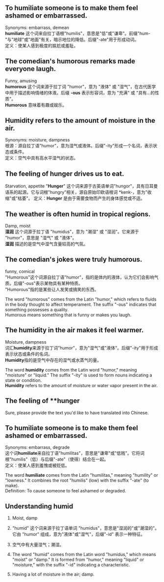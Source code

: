 ## To **humiliate** someone is to make them feel ashamed or embarrassed.  
Synonyms: embarrass, demean  
**humiliate** 这个词来自拉丁语根"humilis"，意思是"低"或"谦卑"。前缀"hum-"与"地球"或"地面"有关，暗示地位的降低。后缀"-ate"用于形成动词。  
定义：使某人感到极度的尴尬或羞耻。


## The comedian's **humorous** remarks made everyone laugh.  
Funny, amusing  
**humorous** 这个词来源于拉丁词 "humor"，意为 "液体" 或 "湿气"，在古代医学中用于描述影响情绪的体液。后缀 **-ous** 表示形容词，意为 "充满" 或 "具有...的性质"。  
**Humorous** 意味着有趣或娱乐。


## **Humidity** refers to the amount of moisture in the air.  
Synonyms: moisture, dampness  
根源：源自拉丁语"humor"，意为湿气或液体。后缀"-ity"形成一个名词，表示状态或条件。  
定义：空气中具有高水平湿气的状态。


## The feeling of **hunger** drives us to eat.
Starvation, appetite
"**Hunger**" 这个词来源于古英语单词"hungor"，具有日耳曼语系的起源。它与词根"hungry"相关，源自原始印欧语根词 *kenk-，意为"收缩"或"枯萎"。
定义：**Hunger** 是由于需要食物而产生的身体感觉或不适。


## The weather is often **humid** in tropical regions.  
Damp, moist  
**湿润** 这个词源于拉丁语 "humidus"，意为 "潮湿" 或 "湿润"。它来源于 "humor"，意思是 "湿气" 或 "液体"。  
**湿润** 描述的是空气中湿气含量较高的气氛。


## The comedian's jokes were truly **humorous**.  
funny, comical  
"Humorous"这个词源自拉丁语"humor"，指的是体内的液体，认为它们会影响气质。后缀"-ous"表示某物具有某种特质。  
"Humorous"指的是某些让人发笑或搞笑的东西。

The word "humorous" comes from the Latin "humor," which refers to fluids in the body thought to affect temperament. The suffix "-ous" indicates that something possesses a quality.  
Humorous means something that is funny or makes you laugh.
## The **humidity** in the air makes it feel warmer.  
Moisture, dampness  
词汇**humidity**来源于拉丁词"humor"，意为"湿气"或"液体"。后缀"-ity"用于形成表示状态或条件的名词。  
**Humidity**指的是空气中存在的湿气或水蒸气的量。

The word **humidity** comes from the Latin word "humor," meaning "moisture" or "liquid." The suffix "-ity" is used to form nouns indicating a state or condition.  
**Humidity** refers to the amount of moisture or water vapor present in the air.
## The feeling of **hunger
Sure, please provide the text you'd like to have translated into Chinese.


## To **humiliate** someone is to make them feel ashamed or embarrassed.  
Synonyms: embarrass, degrade  
这个词**humiliate**来自拉丁语"humilitas"，意思是"谦卑"或"低贱"。它将词根"humilis"（低）与后缀"-ate"（使得）结合在一起。  
定义：使某人感到羞愧或被贬低。

The word **humiliate** comes from the Latin "humilitas," meaning "humility" or "lowness." It combines the root "humilis" (low) with the suffix "-ate" (to make).  
Definition: To cause someone to feel ashamed or degraded.
## Understanding **humid**
1. Moist, damp
2. "humid" 这个词来源于拉丁语单词 "humidus"，意思是"湿润的"或"潮湿的"。它由 "humor" 组成，意为"液体"或"湿气"，后缀"-id" 表示一种特征。

3. 空气中有大量湿气；潮湿。

2. The word "humid" comes from the Latin word "humidus," which means "moist" or "damp." It is formed from "humor," meaning "liquid" or "moisture," with the suffix "-id" indicating a characteristic.
3. Having a lot of moisture in the air; damp.
